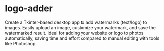 # logo-adder
Create a Tkinter-based desktop app to add watermarks (text/logo) to images. Easily upload an image, customize your watermark, and save the watermarked result. Ideal for adding your website or logo to photos automatically, saving time and effort compared to manual editing with tools like Photoshop.
